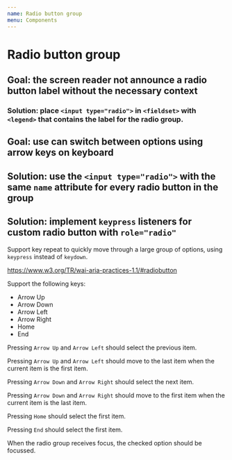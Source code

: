 ```yaml
---
name: Radio button group
menu: Components
---
```


<!-- @license CC0-1.0 -->

# Radio button group

## Goal: the screen reader not announce a radio button label without the necessary context

### Solution: place `<input type="radio">` in `<fieldset>` with `<legend>` that contains the label for the radio group.

<!--
id: 4898676e-4850-4cb1-ba16-d7f229244d0f
wcag: 1.3.5
-->

## Goal: use can switch between options using arrow keys on keyboard

## Solution: use the `<input type="radio">` with the same `name` attribute for every radio button in the group

<!-- id: 6cd3b23b-1522-4dda-a2fa-d9efb9d85319 -->

## Solution: implement `keypress` listeners for custom radio button with `role="radio"`

<!-- id: d19abede-cccb-44a4-881e-b509eb8daac1 -->

Support key repeat to quickly move through a large group of options, using `keypress` instead of `keydown`. <!-- id: d1645e83-adb8-45c0-96d9-5db746810d5c -->

https://www.w3.org/TR/wai-aria-practices-1.1/#radiobutton

Support the following keys:

-   Arrow Up
-   Arrow Down
-   Arrow Left
-   Arrow Right
-   Home
-   End

Pressing `Arrow Up` and `Arrow Left` should select the previous item. <!-- id: 527fe431-74f9-4ccb-9fd6-f2dc5570efda -->

Pressing `Arrow Up` and `Arrow Left` should move to the last item when the current item is the first item. <!-- id: 9f67be09-46a7-43ee-8340-95540c5416e1 -->

Pressing `Arrow Down` and `Arrow Right` should select the next item. <!-- id: dc59a406-d9f1-4dd6-89d8-ae5c8f8ba06c -->

Pressing `Arrow Down` and `Arrow Right` should move to the first item when the current item is the last item. <!-- id: 56ad5ca7-85f2-4c38-be15-55c932569b02 -->

Pressing `Home` should select the first item. <!-- id: 5cb81416-39c6-4d02-8119-07130acf50a0 -->

Pressing `End` should select the first item. <!-- id: 0257f3c3-f742-4220-a90c-b9f52b8080f8 -->

When the radio group receives focus, the checked option should be focussed. <!-- id: 0eca2494-47f3-4fad-b014-8b547cfc12e6 -->
